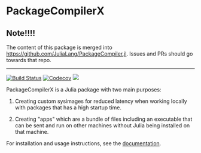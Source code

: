 # PackageCompilerX

## Note!!!!

The content of this package is merged into https://github.com/JuliaLang/PackageCompiler.jl.
Issues and PRs should go towards that repo.

-------------------------------------------

[![Build Status](https://travis-ci.com/JuliaComputing/PackageCompilerX.jl.svg?branch=master)](https://travis-ci.com/JuliaComputing/PackageCompilerX.jl)
[![Codecov](https://codecov.io/gh/JuliaComputing/PackageCompilerX.jl/branch/master/graph/badge.svg)](https://codecov.io/gh/JuliaComputing/PackageCompilerX.jl)
[![][docs-stable-img]][docs-stable-url]

PackageCompilerX is a Julia package with two main purposes:

  1. Creating custom sysimages for reduced latency when working locally with packages that has a high startup time.

  2. Creating "apps" which are a bundle of files including an executable that can be sent and run on other machines without Julia being installed on that machine.

For installation and usage instructions, see the [documentation][docs-stable-url].

[docs-stable-img]: https://img.shields.io/badge/docs-stable-blue.svg
[docs-stable-url]: https://JuliaComputing.github.io/PackageCompilerX.jl/dev
